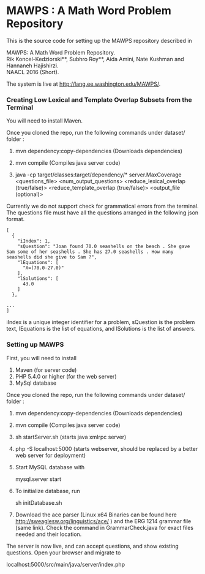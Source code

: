 # MAWPS : A Math Word Problem Repository

This is the source code for setting up the MAWPS repository described in

  MAWPS: A Math Word Problem Repository.  
  Rik Koncel-Kedziorski**, Subhro Roy**, Aida Amini, Nate Kushman and Hannaneh Hajishirzi.  
  NAACL 2016 (Short).  

The system is live at http://lang.ee.washington.edu/MAWPS/.


### Creating Low Lexical and Template Overlap Subsets from the Terminal

 You will need to install Maven.
 
 Once you cloned the repo, run the following commands under
 dataset/ folder :

 1. mvn dependency:copy-dependencies (Downloads dependencies)

 2. mvn compile (Compiles java server code)

 3. java -cp target/classes:target/dependency/* server.MaxCoverage <questions_file> <num_output_questions> <reduce_lexical_overlap (true/false)> <reduce_template_overlap (true/false)> <output_file (optional)>

Currently we do not support check for grammatical errors from the terminal. The questions file must have all the questions arranged in the following json format. 
~~~~
[
  {
    "iIndex": 1,
    "sQuestion": "Joan found 70.0 seashells on the beach . She gave Sam some of her seashells . She has 27.0 seashells . How many seashells did she give to Sam ?",
    "lEquations": [
      "X=(70.0-27.0)"
    ],
    "lSolutions": [
      43.0
    ]
  },
  
...
]
~~~~
iIndex is a unique integer identifier for a problem, sQuestion is the problem text, lEquations is the list of equations, and lSolutions is the list of answers.


### Setting up MAWPS

 First, you will need to install
 1. Maven  (for server code)
 2. PHP 5.4.0 or higher  (for the web server)
 3. MySql database
 
 Once you cloned the repo, run the following commands under
 dataset/ folder :

 1. mvn dependency:copy-dependencies (Downloads dependencies)

 2. mvn compile (Compiles java server code)

 3. sh startServer.sh  (starts java xmlrpc server)

 4. php -S localhost:5000 (starts webserver, should be replaced by a 
    better web server for deployment)

 5. Start MySQL database with 

    mysql.server start

 6. To initialize database, run

    sh initDatabase.sh
    
  7. Download the ace parser (Linux x64 Binaries can be found here 
  	 http://sweaglesw.org/linguistics/ace/ ) and the ERG 1214 grammar file 
  	 (same link). Check the command in GrammarCheck.java for exact files
  	 needed and their location.	  

 The server is now live, and can accept questions, and show existing 
 questions. Open your browser and migrate to 

 localhost:5000/src/main/java/server/index.php   



